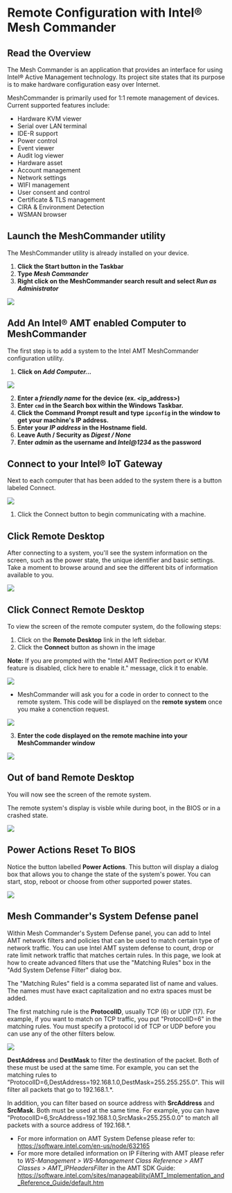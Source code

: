 

# Remote Configuration with Intel® Mesh Commander

## Read the Overview


The Mesh Commander is an application that provides an interface for using Intel® Active Management technology. Its project site states that its purpose is to make hardware configuration easy over Internet.

MeshCommander is primarily used for 1:1 remote management of devices. Current supported features include:

*   Hardware KVM viewer
*   Serial over LAN terminal
*   IDE-R support
*   Power control
*   Event viewer
*   Audit log viewer
*   Hardware asset
*   Account management
*   Network settings
*   WIFI management
*   User consent and control
*   Certificate & TLS management
*   CIRA & Environment Detection
*   WSMAN browser

## Launch the MeshCommander utility
The MeshCommander utility is already installed on your device.

1.   **Click the Start button in the Taskbar** 
1.   **Type *Mesh Commander***
1.   **Right click on the MeshCommander search result and select *Run as Administrator***

![](images/launch.png)
## Add An Intel® AMT enabled Computer to MeshCommander
The first step is to add a system to the Intel AMT MeshCommander configuration utility. 

1.   **Click on *Add Computer...***

![](images/001-Add-AMT-Computer.jpg)

2. **Enter a *friendly name* for the device (ex. <ip_address>)**
2. **Enter `cmd` in the Search box within the Windows Taskbar.** 
3. **Click the Command Prompt result and type `ipconfig` in the window to get your machine's IP address.**
4. **Enter your *IP address* in the Hostname field.**
5. **Leave Auth / Security as *Digest / None***
6. **Enter *admin* as the username and *Intel@1234* as the password**

## Connect to your Intel® IoT Gateway
Next to each computer that has been added to the system there is a button labeled Connect.

![](images/003-Click-Connect.jpg)

1. Click the Connect button to begin communicating with a machine.

## Click Remote Desktop
After connecting to a system, you'll see the system information on the screen, such as the power state, the unique identifier and basic settings. Take a moment to browse around and see the different bits of information available to you.

![](images/004-Click-Remote-Desktop.jpg)

## Click Connect Remote Desktop
To view the screen of the remote computer system, do the following steps:

1.   Click on the **Remote Desktop** link in the left sidebar.
2.   Click the **Connect** button as shown in the image<br/>

**Note:** If you are prompted with the "Intel AMT Redirection port or KVM feature is disabled, click here to enable it." message, click it to enable.

![](images/005-Click-Connect-Remote-Desktop.jpg)

* MeshCommander will ask you for a code in order to connect to the remote system. This code will be displayed on the **remote system** once you make a conenction request. 

![](images/amt_consent.jpg)

3. **Enter the code displayed on the remote machine into your MeshCommander window** 

![](images/AMT_Password_Input.jpg)

## Out of band Remote Desktop
You will now see the screen of the remote system.

The remote system's display is visble while during boot, in the BIOS or in a crashed state.

![](images/006-Out-of-band-Remote-Desktop.jpg)
## Power Actions Reset To BIOS
Notice the button labelled **Power Actions**. This button will display a dialog box that allows you to change the state of the system's power. You can start, stop, reboot or choose from other supported power states.

![](images/007-Power-Actions-Reset-To-BIOS.jpg)

## Mesh Commander's System Defense panel

Within Mesh Commander's System Defense panel, you can add to Intel AMT network filters and policies that can be used to match certain type of network traffic. You can use Intel AMT system defense to count, drop or rate limit network traffic that matches certain rules. In this page, we look at how to create advanced filters that use the "Matching Rules" box in the "Add System Defense Filter" dialog box.

The "Matching Rules" field is a comma separated list of name and values. The names must have exact capitalization and no extra spaces must be added.

The first matching rule is the **ProtocolID**, usually TCP (6) or UDP (17). For example, if you want to match on TCP traffic, you put "ProtocolID=6" in the matching rules. You must specify a protocol id of TCP or UDP before you can use any of the other filters below.

![](images/010-MeshCommanderMatchingRules.jpg)

**DestAddress** and **DestMask** to filter the destination of the packet. Both of these must be used at the same time. For example, you can set the matching rules to "ProtocolID=6,DestAddress=192.168.1.0,DestMask=255.255.255.0". This will filter all packets that go to 192.168.1.\*.

In addition, you can filter based on source address with **SrcAddress** and **SrcMask**. Both must be used at the same time. For example, you can have "ProtocolID=6,SrcAddress=192.168.1.0,SrcMask=255.255.0.0" to match all packets with a source address of 192.168.\*.

* For more information on AMT System Defense please refer to: https://software.intel.com/en-us/node/632165 
* For more more detailed information on IP Filtering with AMT please refer to *WS-Management > WS-Management Class Reference > AMT Classes > AMT_IPHeadersFilter* in the AMT SDK Guide: https://software.intel.com/sites/manageability/AMT_Implementation_and_Reference_Guide/default.htm
